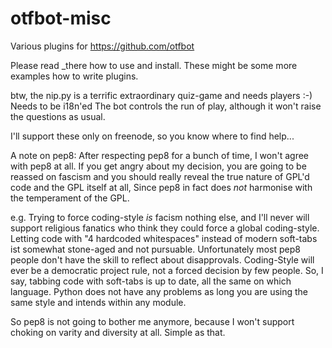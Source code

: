 # otfbot-misc
Various plugins for https://github.com/otfbot

Please read _there how to use and install.
These might be some more examples how to write plugins.

btw, the nip.py is a terrific extraordinary quiz-game and needs players :-)
Needs to be i18n'ed 
The bot controls the run of play, although it won't raise
the questions as usual.

I'll support these only on freenode, so you know where to find help...


A note on pep8:
After respecting pep8 for a bunch of time, I won't agree with pep8 at all.
If you get angry about my decision, you are going to be reassed on fascism 
and you should really reveal the true nature of GPL'd code and the GPL itself at all, 
Since pep8 in fact does _not_ harmonise with the temperament of the GPL.

e.g. Trying to force coding-style _is_ facism nothing else, and I'll never will
support religious fanatics who think they could force a global coding-style.
Letting code with "4 hardcoded whitespaces" instead of modern soft-tabs ist somewhat 
stone-aged and not pursuable.
Unfortunately most pep8 people don't have the skill to reflect about disapprovals.
Coding-Style will ever be a democratic project rule, not a forced decision
by few people.
So, I say, tabbing code with soft-tabs is up to date, all the same
on which language. Python does not have any problems as long you are
using the same style and intends  within any module.

So pep8 is not going to bother me anymore,
because I won't support choking on varity and diversity at all.
Simple as that.
